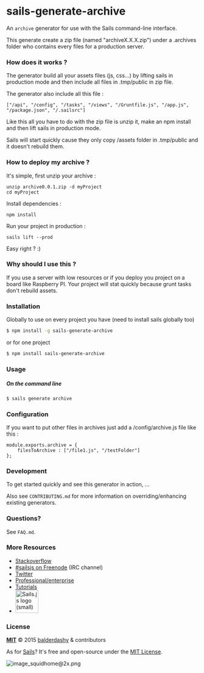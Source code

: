 # sails-generate-archive

An `archive` generator for use with the Sails command-line interface.

This generate create a zip file (named "archiveX.X.X.zip") under a .archives folder who contains every files for a production server.

### How does it works ? 
The generator build all your assets files (js, css...) by lifting sails in production mode and then include all files in .tmp/public in zip file.

The generator also include all this file : 

```
["/api", "/config", "/tasks", "/views", "/Gruntfile.js", "/app.js", "/package.json", "/.sailsrc"]
```

Like this all you have to do with the zip file is unzip it, make an npm install and then lift sails in production mode.

Sails will start quickly cause they only copy /assets folder in .tmp/public and it doesn't rebuild them.

### How to deploy my archive ? 

It's simple, first unzip your archive :

    unzip archive0.0.1.zip -d myProject
    cd myProject

Install dependencies : 

    npm install

Run your project in production : 

    sails lift --prod

Easy right ? :)

### Why should I use this ?
If you use a server with low resources or if you deploy you project on a board like Raspberry PI. Your project will stat quickly because grunt tasks don't rebuild assets.

### Installation

Globally to use on every project you have (need to install sails globally too)

```sh
$ npm install -g sails-generate-archive
```

or for one project

```sh
$ npm install sails-generate-archive
```


### Usage

##### On the command line

```sh
$ sails generate archive 
```

### Configuration 
If you want to put other files in archives just add a /config/archive.js file like this : 

```
module.exports.archive = {
	filesToArchive : ["/file1.js", "/testFolder"]
};
```

### Development

To get started quickly and see this generator in action, ...

Also see `CONTRIBUTING.md` for more information on overriding/enhancing existing generators.



### Questions?

See `FAQ.md`.



### More Resources

- [Stackoverflow](http://stackoverflow.com/questions/tagged/sails.js)
- [#sailsjs on Freenode](http://webchat.freenode.net/) (IRC channel)
- [Twitter](https://twitter.com/sailsjs)
- [Professional/enterprise](https://github.com/balderdashy/sails-docs/blob/master/FAQ.md#are-there-professional-support-options)
- [Tutorials](https://github.com/balderdashy/sails-docs/blob/master/FAQ.md#where-do-i-get-help)
- <a href="http://sailsjs.org" target="_blank" title="Node.js framework for building realtime APIs."><img src="https://github-camo.global.ssl.fastly.net/9e49073459ed4e0e2687b80eaf515d87b0da4a6b/687474703a2f2f62616c64657264617368792e6769746875622e696f2f7361696c732f696d616765732f6c6f676f2e706e67" width=60 alt="Sails.js logo (small)"/></a>


### License

**[MIT](./LICENSE)**
&copy; 2015 [balderdashy](http://github.com/balderdashy) & contributors

As for [Sails](http://sailsjs.org)?  It's free and open-source under the [MIT License](http://sails.mit-license.org/).

![image_squidhome@2x.png](http://i.imgur.com/RIvu9.png)
